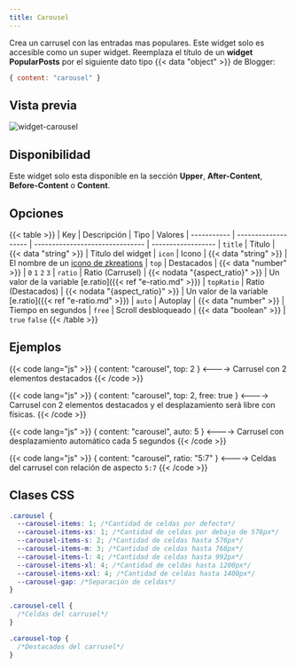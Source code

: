 ```yaml
---
title: Carousel
---
```


Crea un carrusel con las entradas mas populares. Este widget solo es accesible como un super widget. Reemplaza el título de un **widget PopularPosts** por el siguiente dato tipo {{< data "object" >}} de Blogger:

```js
{ content: "carousel" }
```

## Vista previa

![widget-carousel](/images/widgets/carousel.png)


## Disponibilidad

Este widget solo esta disponible en la sección **Upper**, **After-Content**, **Before-Content** o **Content**.

## Opciones

{{< table >}}
| Key         | Descripción         | Tipo                            | Valores
| ----------- | ------------------- | ------------------------------- | ------------------
| `title`     | Título              | {{< data "string" >}}           | Titulo del widget
| `icon`      | Icono               | {{< data "string" >}}           | El nombre de un [icono de zkreations](#icons)
| `top`       | Destacados          | {{< data "number" >}}           | `0` `1` `2`  `3`
| `ratio`     | Ratio (Carrusel)    | {{< nodata "{aspect_ratio}" >}} | Un valor de la variable [e.ratio]({{< ref "e-ratio.md" >}})
| `topRatio`  | Ratio (Destacados)  | {{< nodata "{aspect_ratio}" >}} | Un valor de la variable [e.ratio]({{< ref "e-ratio.md" >}})
| `auto`      | Autoplay            | {{< data "number" >}}           | Tiempo en segundos
| `free`      | Scroll desbloqueado | {{< data "boolean" >}}          | `true` `false`
{{< /table >}}

## Ejemplos

{{< code lang="js" >}}
{ content: "carousel", top: 2 }
<---->
Carrusel con 2 elementos destacados
{{< /code >}}

{{< code lang="js" >}}
{ content: "carousel", top: 2, free: true }
<---->
Carrusel con 2 elementos destacados y el desplazamiento será libre con físicas.
{{< /code >}}

{{< code lang="js" >}}
{ content: "carousel", auto: 5 }
<---->
Carrusel con desplazamiento automático cada 5 segundos
{{< /code >}}

{{< code lang="js" >}}
{ content: "carousel", ratio: "5:7" }
<---->
Celdas del carrusel con relación de aspecto `5:7`
{{< /code >}}

## Clases CSS

```css
.carousel {
  --carousel-items: 1; /*Cantidad de celdas por defecto*/
  --carousel-items-xs: 1; /*Cantidad de celdas por debajo de 576px*/
  --carousel-items-s: 2; /*Cantidad de celdas hasta 576px*/
  --carousel-items-m: 3; /*Cantidad de celdas hasta 768px*/
  --carousel-items-l: 4; /*Cantidad de celdas hasta 992px*/
  --carousel-items-xl: 4; /*Cantidad de celdas hasta 1200px*/
  --carousel-items-xxl: 4; /*Cantidad de celdas hasta 1400px*/
  --carousel-gap: /*Separación de celdas*/
}

.carousel-cell {
  /*Celdas del carrusel*/
}

.carousel-top {
  /*Destacados del carrusel*/
}
```
